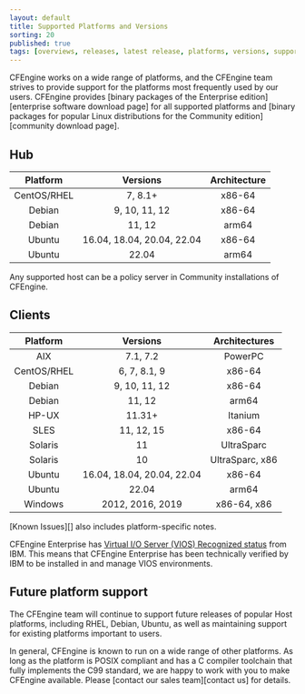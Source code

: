 ```yaml
---
layout: default
title: Supported Platforms and Versions
sorting: 20
published: true
tags: [overviews, releases, latest release, platforms, versions, support]
---
```


CFEngine works on a wide range of platforms, and the CFEngine team strives to
provide support for the platforms most frequently used by our users. CFEngine
provides [binary packages of the Enterprise edition][enterprise software download page]
for all supported platforms and [binary packages for popular Linux distributions for the Community edition][community download page].

## Hub

| Platform    | Versions                   | Architecture |
|:-----------:|:--------------------------:|:------------:|
| CentOS/RHEL | 7, 8.1+                    | x86-64       |
| Debian      | 9, 10, 11, 12              | x86-64       |
| Debian      | 11, 12                         | arm64        |
| Ubuntu      | 16.04, 18.04, 20.04, 22.04 | x86-64       |
| Ubuntu      | 22.04                      | arm64        |

Any supported host can be a policy server in Community installations of CFEngine.

## Clients

| Platform    | Versions                   | Architectures   |
|:-----------:|:--------------------------:|:---------------:|
| AIX         | 7.1, 7.2                   | PowerPC         |
| CentOS/RHEL | 6, 7, 8.1, 9               | x86-64          |
| Debian      | 9, 10, 11, 12              | x86-64          |
| Debian      | 11, 12                         | arm64           |
| HP-UX       | 11.31+                     | Itanium         |
| SLES        | 11, 12, 15                 | x86-64          |
| Solaris     | 11                         | UltraSparc      |
| Solaris     | 10                         | UltraSparc, x86 |
| Ubuntu      | 16.04, 18.04, 20.04, 22.04 | x86-64          |
| Ubuntu      | 22.04                      | arm64           |
| Windows     | 2012, 2016, 2019           | x86-64, x86     |


[Known Issues][] also includes platform-specific notes.


CFEngine Enterprise has [Virtual I/O Server (VIOS) Recognized status](http://www.ibm.com/partnerworld/gsd/solutiondetails.do?solution=48493) from IBM.
This means that CFEngine Enterprise has been technically verified by IBM
to be installed in and manage VIOS environments.

## Future platform support

The CFEngine team will continue to support future releases of popular Host
platforms, including RHEL, Debian, Ubuntu, as well as maintaining support for
existing platforms important to users.

In general, CFEngine is known to run on a wide range of other platforms. As long
as the platform is POSIX compliant and has a C compiler toolchain that fully
implements the C99 standard, we are happy to work with you to make CFEngine
available. Please [contact our sales team][contact us] for details.
